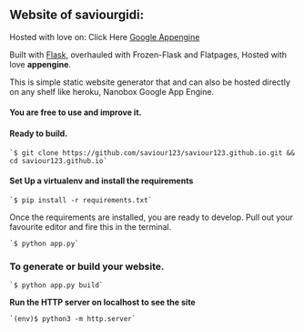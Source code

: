 ## Website of saviourgidi:
Hosted with love on:
Click Here
[Google Appengine](https://saviourgidi.appspot.com)

Built with [Flask](http://flask.pocoo.org/), overhauled with Frozen-Flask and Flatpages, Hosted with love **appengine**.

This is simple static website generator that and can also be hosted directly on any shelf like heroku, Nanobox Google App Engine.
#### You are free to use and improve it.


#### Ready to build.

    `$ git clone https://github.com/saviour123/saviour123.github.io.git && cd saviour123.github.io`

#### Set Up a virtualenv and install the requirements
    `$ pip install -r requirements.txt`

Once the requirements are installed, you are ready to develop. Pull out your favourite editor and fire this in the terminal.

    `$ python app.py`

### To generate or build your website.
    `$ python app.py build`

**Run the HTTP server on localhost to see the site**

    `(env)$ python3 -m http.server`

<!--## Screenshots of the Site

 ![Screenshot 1](docs/static-flask-site1.png)
![Screenshot 2](docs/static-flask-site2.png) -->
